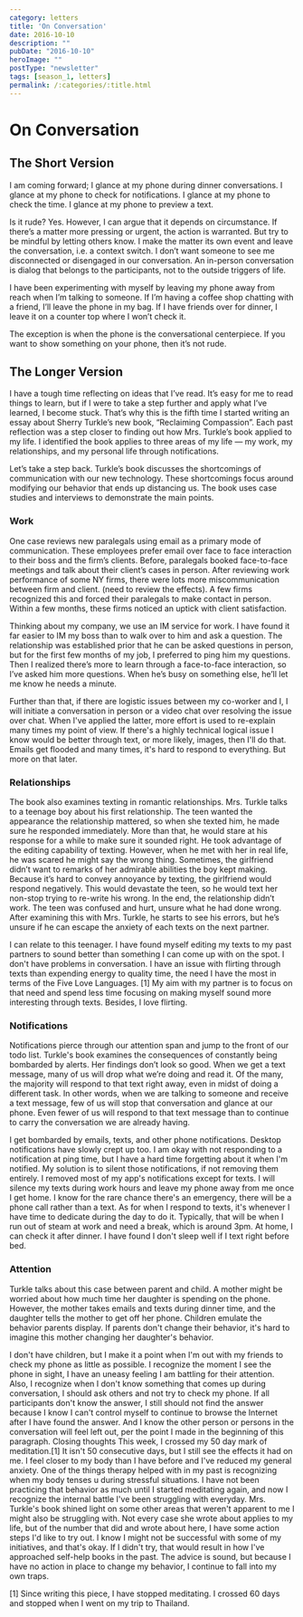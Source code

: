 ```yaml
---
category: letters
title: 'On Conversation'
date: 2016-10-10
description: ""
pubDate: "2016-10-10"
heroImage: ""
postType: "newsletter"
tags: [season_1, letters]
permalink: /:categories/:title.html
---
```



# On Conversation

## The Short Version

I am coming forward; I glance at my phone during dinner conversations. I glance at my phone to check for notifications. I glance at my phone to check the time. I glance at my phone to preview a text.

Is it rude? Yes. However, I can argue that it depends on circumstance. If there’s a matter more pressing or urgent, the action is warranted. But try to be mindful by letting others know. I make the matter its own event and leave the conversation, i.e. a context switch. I don’t want someone to see me disconnected or disengaged in our conversation. An in-person conversation is dialog that belongs to the participants, not to the outside triggers of life.

I have been experimenting with myself by leaving my phone away from reach when I’m talking to someone. If I’m having a coffee shop chatting with a friend, I’ll leave the phone in my bag. If I have friends over for dinner, I leave it on a counter top where I won’t check it.

The exception is when the phone is the conversational centerpiece. If you want to show something on your phone, then it’s not rude.

## The Longer Version

I have a tough time reflecting on ideas that I’ve read. It’s easy for me to read things to learn, but if I were to take a step further and apply what I’ve learned, I become stuck. That’s why this is the fifth time I started writing an essay about Sherry Turkle’s new book, “Reclaiming Compassion”. Each past reflection was a step closer to finding out how Mrs. Turkle’s book applied to my life. I identified the book applies to three areas of my life — my work, my relationships, and my personal life through notifications.

Let’s take a step back. Turkle’s book discusses the shortcomings of communication with our new technology. These shortcomings focus around modifying our behavior that ends up distancing us. The book uses case studies and interviews to demonstrate the main points.

### Work
One case reviews new paralegals using email as a primary mode of communication. These employees prefer email over face to face interaction to their boss and the firm’s clients. Before, paralegals booked face-to-face meetings and talk about their client’s cases in person. After reviewing work performance of some NY firms, there were lots more miscommunication between firm and client. (need to review the effects). A few firms recognized this and forced their paralegals to make contact in person. Within a few months, these firms noticed an uptick with client satisfaction.

Thinking about my company, we use an IM service for work. I have found it far easier to IM my boss than to walk over to him and ask a question. The relationship was established prior that he can be asked questions in person, but for the first few months of my job, I preferred to ping him my questions. Then I realized there’s more to learn through a face-to-face interaction, so I’ve asked him more questions. When he’s busy on something else, he’ll let me know he needs a minute.

Further than that, if there are logistic issues between my co-worker and I, I will initiate a conversation in person or a video chat over resolving the issue over chat. When I've applied the latter, more effort is used to re-explain many times my point of view. If there's a highly technical logical issue I know would be better through text, or more likely, images, then I'll do that. Emails get flooded and many times, it's hard to respond to everything. But more on that later.

### Relationships

The book also examines texting in romantic relationships. Mrs. Turkle talks to a teenage boy about his first relationship. The teen wanted the appearance the relationship mattered, so when she texted him, he made sure he responded immediately. More than that, he would stare at his response for a while to make sure it sounded right. He took advantage of the editing capability of texting. However, when he met with her in real life, he was scared he might say the wrong thing. Sometimes, the girlfriend didn’t want to remarks of her admirable abilities the boy kept making. Because it’s hard to convey annoyance by texting, the girlfriend would respond negatively. This would devastate the teen, so he would text her non-stop trying to re-write his wrong. In the end, the relationship didn’t work. The teen was confused and hurt, unsure what he had done wrong. After examining this with Mrs. Turkle, he starts to see his errors, but he’s unsure if he can escape the anxiety of each texts on the next partner.

I can relate to this teenager. I have found myself editing my texts to my past partners to sound better than something I can come up with on the spot. I don't have problems in conversation. I have an issue with flirting through texts than expending energy to quality time, the need I have the most in terms of the Five Love Languages. [1] My aim with my partner is to focus on that need and spend less time focusing on making myself sound more interesting through texts. Besides, I love flirting.

### Notifications

Notifications pierce through our attention span and jump to the front of our todo list. Turkle's book examines the consequences of constantly being bombarded by alerts. Her findings don’t look so good. When we get a text message, many of us will drop what we’re doing and read it. Of the many, the majority will respond to that text right away, even in midst of doing a different task. In other words, when we are talking to someone and receive a text message, few of us will stop that conversation and glance at our phone. Even fewer of us will respond to that text message than to continue to carry the conversation we are already having.

I get bombarded by emails, texts, and other phone notifications. Desktop notifications have slowly crept up too. I am okay with not responding to a notification at ping time, but I have a hard time forgetting about it when I'm notified. My solution is to silent those notifications, if not removing them entirely. I removed most of my app's notifications except for texts. I will silence my texts during work hours and leave my phone away from me once I get home. I know for the rare chance there's an emergency, there will be a phone call rather than a text. As for when I respond to texts, it's whenever I have time to dedicate during the day to do it. Typically, that will be when I run out of steam at work and need a break, which is around 3pm. At home, I can check it after dinner. I have found I don't sleep well if I text right before bed.

### Attention

Turkle talks about this case between parent and child. A mother might be worried about how much time her daughter is spending on the phone. However, the mother takes emails and texts during dinner time, and the daughter tells the mother to get off her phone. Children emulate the behavior parents display. If parents don't change their behavior, it's hard to imagine this mother changing her daughter's behavior.

I don't have children, but I make it a point when I'm out with my friends to check my phone as little as possible. I recognize the moment I see the phone in sight, I have an uneasy feeling I am battling for their attention. Also, I recognize when I don't know something that comes up during conversation, I should ask others and not try to check my phone. If all participants don't know the answer, I still should not find the answer because I know I can't control myself to continue to browse the Internet after I have found the answer. And I know the other person or persons in the conversation will feel left out, per the point I made in the beginning of this paragraph.
Closing thoughts
This week, I crossed my 50 day mark of meditation.[1] It isn't 50 consecutive days, but I still see the effects it had on me. I feel closer to my body than I have before and I've reduced my general anxiety. One of the things therapy helped with in my past is recognizing when my body tenses u during stressful situations. I have not been practicing that behavior as much until I started meditating again, and now I recognize the internal battle I've been struggling with everyday. Mrs. Turkle's book shined light on some other areas that weren't apparent to me I might also be struggling with. Not every case she wrote about applies to my life, but of the number that did and wrote about here, I have some action steps I'd like to try out. I know I might not be successful with some of my initiatives, and that's okay. If I didn't try, that would result in how I've approached self-help books in the past. The advice is sound, but because I have no action in place to change my behavior, I continue to fall into my own traps.

[1] Since writing this piece, I have stopped meditating. I crossed 60 days and stopped when I went on my trip to Thailand.
